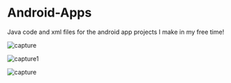 # Android-Apps
Java code and xml files for the android app projects I make in my free time!

![capture](https://user-images.githubusercontent.com/26337504/29238234-bab4f160-7efe-11e7-949c-b46789e0a8ae.JPG)

![capture1](https://user-images.githubusercontent.com/26337504/28702324-39154a5e-732a-11e7-9896-59ee225bd11b.JPG)

![capture](https://user-images.githubusercontent.com/26337504/28702092-bbb97388-7328-11e7-9321-e753ac10143d.JPG)


